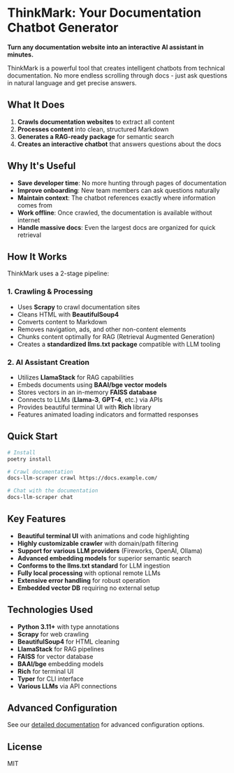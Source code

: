 # ThinkMark: Your Documentation Chatbot Generator

**Turn any documentation website into an interactive AI assistant in minutes.**

ThinkMark is a powerful tool that creates intelligent chatbots from technical documentation. No more endless scrolling through docs - just ask questions in natural language and get precise answers.

## What It Does

1. **Crawls documentation websites** to extract all content
2. **Processes content** into clean, structured Markdown
3. **Generates a RAG-ready package** for semantic search
4. **Creates an interactive chatbot** that answers questions about the docs

## Why It's Useful

- **Save developer time**: No more hunting through pages of documentation
- **Improve onboarding**: New team members can ask questions naturally
- **Maintain context**: The chatbot references exactly where information comes from
- **Work offline**: Once crawled, the documentation is available without internet
- **Handle massive docs**: Even the largest docs are organized for quick retrieval

## How It Works

ThinkMark uses a 2-stage pipeline:

### 1. Crawling & Processing
- Uses **Scrapy** to crawl documentation sites
- Cleans HTML with **BeautifulSoup4**
- Converts content to Markdown
- Removes navigation, ads, and other non-content elements
- Chunks content optimally for RAG (Retrieval Augmented Generation)
- Creates a **standardized llms.txt package** compatible with LLM tooling

### 2. AI Assistant Creation
- Utilizes **LlamaStack** for RAG capabilities
- Embeds documents using **BAAI/bge vector models**
- Stores vectors in an in-memory **FAISS database**
- Connects to LLMs (**Llama-3**, **GPT-4**, etc.) via APIs
- Provides beautiful terminal UI with **Rich** library
- Features animated loading indicators and formatted responses

## Quick Start

```bash
# Install
poetry install

# Crawl documentation
docs-llm-scraper crawl https://docs.example.com/

# Chat with the documentation
docs-llm-scraper chat
```

## Key Features

- **Beautiful terminal UI** with animations and code highlighting
- **Highly customizable crawler** with domain/path filtering
- **Support for various LLM providers** (Fireworks, OpenAI, Ollama)
- **Advanced embedding models** for superior semantic search
- **Conforms to the llms.txt standard** for LLM ingestion
- **Fully local processing** with optional remote LLMs
- **Extensive error handling** for robust operation
- **Embedded vector DB** requiring no external setup

## Technologies Used

- **Python 3.11+** with type annotations
- **Scrapy** for web crawling
- **BeautifulSoup4** for HTML cleaning
- **LlamaStack** for RAG pipelines
- **FAISS** for vector database
- **BAAI/bge** embedding models
- **Rich** for terminal UI
- **Typer** for CLI interface
- **Various LLMs** via API connections

## Advanced Configuration

See our [detailed documentation](https://github.com/yourusername/ThinkMark/wiki) for advanced configuration options.

## License

MIT